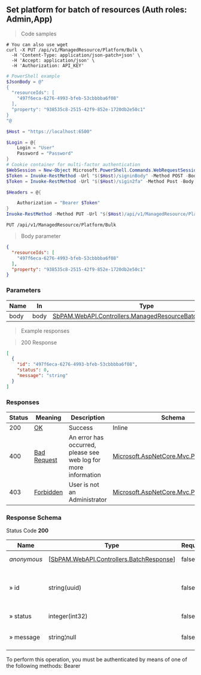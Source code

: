 
## Set platform for batch of resources (Auth roles: Admin,App)

<a id="opIdSetPlatformBatchAsync"></a>

> Code samples

```shell
# You can also use wget
curl -X PUT /api/v1/ManagedResource/Platform/Bulk \
  -H 'Content-Type: application/json-patch+json' \
  -H 'Accept: application/json' \
  -H 'Authorization: API_KEY'

```

```powershell
# PowerShell example
$JsonBody = @"
{
  "resourceIds": [
    "497f6eca-6276-4993-bfeb-53cbbbba6f08"
  ],
  "property": "938535c8-2515-42f9-852e-1720db2e50c1"
}
"@

$Host = "https://localhost:6500"

$Login = @{
    Login = "User"
    Password = "Password"
}
# Cookie container for multi-factor authentication
$WebSession = New-Object Microsoft.PowerShell.Commands.WebRequestSession
$Token = Invoke-RestMethod -Url "$($Host)/signinBody" -Method POST -Body (ConvertTo-Json $Login) -WebRequestSession $WebSession
$Token = Invoke-RestMethod -Url "$($Host)/sigin2fa" -Method Post -Body $MfaCode -Headers @{Authorization: "Bearer $Token"} -WebRequestSession $WebSession

$Headers = @{

    Authorization = "Bearer $Token"
}
Invoke-RestMethod -Method PUT -Url "$($Host)/api/v1/ManagedResource/Platform/Bulk" -ContentType "application/json-patch+json" -Body $JsonBody -Headers $Headers
```

`PUT /api/v1/ManagedResource/Platform/Bulk`

> Body parameter

```json
{
  "resourceIds": [
    "497f6eca-6276-4993-bfeb-53cbbbba6f08"
  ],
  "property": "938535c8-2515-42f9-852e-1720db2e50c1"
}
```

<h3 id="set-platform-for-batch-of-resources-(auth-roles:-admin,app)-parameters">Parameters</h3>

|Name|In|Type|Required|Description|
|---|---|---|---|---|
|body|body|[SbPAM.WebAPI.Controllers.ManagedResourceBatch[System.Guid]](../Models/sbpam.webapi.controllers.managedresourcebatch[system.guid].md)|false|none|

> Example responses

> 200 Response

```json
[
  {
    "id": "497f6eca-6276-4993-bfeb-53cbbbba6f08",
    "status": 0,
    "message": "string"
  }
]
```

<h3 id="set-platform-for-batch-of-resources-(auth-roles:-admin,app)-responses">Responses</h3>

|Status|Meaning|Description|Schema|
|---|---|---|---|
|200|[OK](https://tools.ietf.org/html/rfc7231#section-6.3.1)|Success|Inline|
|400|[Bad Request](https://tools.ietf.org/html/rfc7231#section-6.5.1)|An error has occurred, please see web log for more information|[Microsoft.AspNetCore.Mvc.ProblemDetails](../Models/microsoft.aspnetcore.mvc.problemdetails.md)|
|403|[Forbidden](https://tools.ietf.org/html/rfc7231#section-6.5.3)|User is not an Administrator|[Microsoft.AspNetCore.Mvc.ProblemDetails](../Models/microsoft.aspnetcore.mvc.problemdetails.md)|

<h3 id="set-platform-for-batch-of-resources-(auth-roles:-admin,app)-responseschema">Response Schema</h3>

Status Code **200**

|Name|Type|Required|Restrictions|Description|
|---|---|---|---|---|
|*anonymous*|[[SbPAM.WebAPI.Controllers.BatchResponse](../Models/sbpam.webapi.controllers.batchresponse.md)]|false|none|[Batched response]|
|» id|string(uuid)|false|none|Id of record that this response corresponds to|
|» status|integer(int32)|false|none|HttpStatus of response|
|» message|string¦null|false|none|Human readable message|

<aside class="warning">
To perform this operation, you must be authenticated by means of one of the following methods:
Bearer
</aside>


